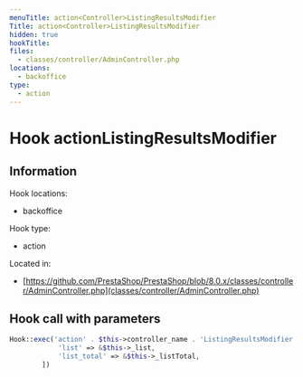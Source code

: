 ```yaml
---
menuTitle: action<Controller>ListingResultsModifier
Title: action<Controller>ListingResultsModifier
hidden: true
hookTitle: 
files:
  - classes/controller/AdminController.php
locations:
  - backoffice
type:
  - action
---
```


# Hook action<Controller>ListingResultsModifier

## Information

Hook locations: 
  - backoffice

Hook type: 
  - action

Located in: 
  - [https://github.com/PrestaShop/PrestaShop/blob/8.0.x/classes/controller/AdminController.php](classes/controller/AdminController.php)

## Hook call with parameters

```php
Hook::exec('action' . $this->controller_name . 'ListingResultsModifier', [
            'list' => &$this->_list,
            'list_total' => &$this->_listTotal,
        ])
```